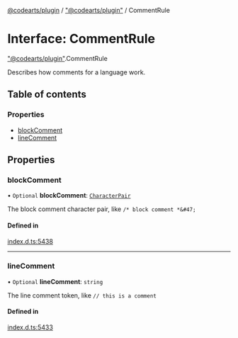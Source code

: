 [@codearts/plugin](../README.md) / ["@codearts/plugin"](../modules/_codearts_plugin_.md) / CommentRule

# Interface: CommentRule

["@codearts/plugin"](../modules/_codearts_plugin_.md).CommentRule

Describes how comments for a language work.

## Table of contents

### Properties

- [blockComment](codearts_plugin_.CommentRule.md#blockcomment)
- [lineComment](codearts_plugin_.CommentRule.md#linecomment)

## Properties

### blockComment

• `Optional` **blockComment**: [`CharacterPair`](../modules/_codearts_plugin_.md#characterpair)

The block comment character pair, like `/* block comment *&#47;`

#### Defined in

[index.d.ts:5438](https://github.com/huaweicloud/cloudide-plugin-api/blob/a055dd0/index.d.ts#L5438)

___

### lineComment

• `Optional` **lineComment**: `string`

The line comment token, like `// this is a comment`

#### Defined in

[index.d.ts:5433](https://github.com/huaweicloud/cloudide-plugin-api/blob/a055dd0/index.d.ts#L5433)
